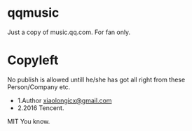 # qqmusic
Just a copy of music.qq.com. For fan only.

# Copyleft
No publish is allowed untill he/she has got all right from these Person/Company etc.

- 1.Author xiaolongicx@gmail.com
- 2.2016 Tencent.

MIT You know. 

